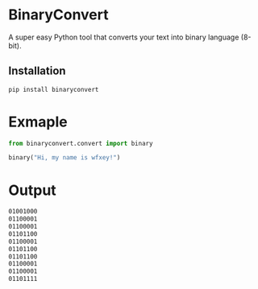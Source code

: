 # BinaryConvert
  
A super easy Python tool that converts your text into binary language (8-bit).

## Installation

```bash
pip install binaryconvert
```
# Exmaple
```python
from binaryconvert.convert import binary

binary("Hi, my name is wfxey!")
```
# Output
```bash
01001000
01100001
01100001
01101100
01100001
01101100
01101100
01100001
01100001
01101111
```
